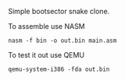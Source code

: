 Simple bootsector snake clone.

To assemble use NASM

    nasm -f bin -o out.bin main.asm

To test it out use QEMU

    qemu-system-i386 -fda out.bin
